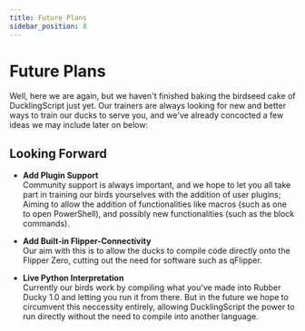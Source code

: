 ```yaml
---
title: Future Plans
sidebar_position: 8
---
```


# Future Plans
Well, here we are again, but we haven't finished baking the birdseed cake of DucklingScript just yet. Our trainers are always looking for new and better ways to train our ducks to serve you, and we've already concocted a few ideas we may include later on below:

## Looking Forward
- **Add Plugin Support**\
Community support is always important, and we hope to let you all take part in training our birds yourselves with the addition of user plugins; Aiming to allow the addition of functionalities like macros (such as one to open PowerShell), and possibly new functionalities (such as the block commands).

- **Add Built-in Flipper-Connectivity**\
Our aim with this is to allow the ducks to compile code directly onto the Flipper Zero, cutting out the need for software such as qFlipper.

- **Live Python Interpretation**\
Currently our birds work by compiling what you've made into Rubber Ducky 1.0 and letting you run it from there. But in the future we hope to circumvent this neccessity entirely, allowing DucklingScript the power to run directly without the need to compile into another language.